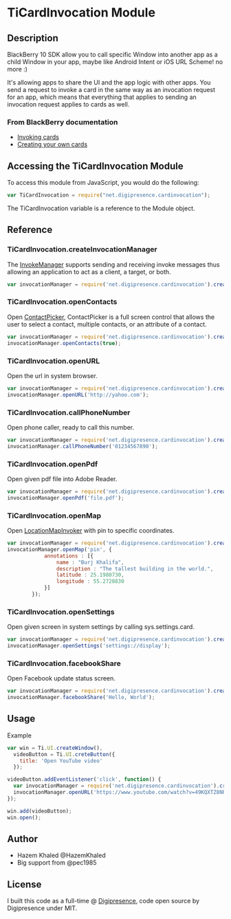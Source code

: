 # TiCardInvocation Module
## Description
BlackBerry 10 SDK allow you to call specific Window into another app as a child Window in your app, maybe like Android Intent or iOS URL Scheme! no more :)

It's allowing apps to share the UI and the app logic with other apps. You send a request to invoke a card in the same way as an invocation request for an app, which means that everything that applies to sending an invocation request applies to cards as well.

### From BlackBerry documentation
- [Invoking cards](https://developer.blackberry.com/native/documentation/device_platform/invocation/card_invocation.html)
- [Creating your own cards](https://developer.blackberry.com/native/documentation/device_platform/invocation/creating_cards.html)

## Accessing the TiCardInvocation Module
To access this module from JavaScript, you would do the following:

```javascript
var TiCardInvocation = require("net.digipresence.cardinvocation");
```

The TiCardInvocation variable is a reference to the Module object.

## Reference
### TiCardInvocation.createInvocationManager
The [InvokeManager](http://developer.blackberry.com/native/reference/cascades/bb__system__invokemanager.html?f=manager) supports sending and receiving invoke messages thus allowing an application to act as a client, a target, or both.

```javascript
var invocationManager = require('net.digipresence.cardinvocation').createInvocationManager();
```

### TiCardInvocation.openContacts
Open [ContactPicker](http://developer.blackberry.com/native/reference/cascades/bb__cascades__pickers__contactpicker.html?f=ContactPicker), ContactPicker is a full screen control that allows the user to select a contact, multiple contacts, or an attribute of a contact.

```javascript
var invocationManager = require('net.digipresence.cardinvocation').createInvocationManager();
invocationManager.openContacts(true);
```

### TiCardInvocation.openURL
Open the url in system browser.

```javascript
var invocationManager = require('net.digipresence.cardinvocation').createInvocationManager();
invocationManager.openURL('http://yahoo.com');
```

### TiCardInvocation.callPhoneNumber
Open phone caller, ready to call this number.

```javascript
var invocationManager = require('net.digipresence.cardinvocation').createInvocationManager();
invocationManager.callPhoneNumber('01234567890');
```

### TiCardInvocation.openPdf
Open given pdf file into Adobe Reader.

```javascript
var invocationManager = require('net.digipresence.cardinvocation').createInvocationManager();
invocationManager.openPdf('file.pdf');
```

### TiCardInvocation.openMap
Open [LocationMapInvoker](http://developer.blackberry.com/native/reference/cascades/bb__platform__locationmapinvoker.html?f=LocationMapInvoker) with pin to specific coordinates.

```javascript
var invocationManager = require('net.digipresence.cardinvocation').createInvocationManager();
invocationManager.openMap('pin', {
            annotations : [{
                name : "Burj Khalifa",
                description : "The tallest building in the world.",
                latitude : 25.1980730,
                longitude : 55.2728830
            }]
        });
```

### TiCardInvocation.openSettings
Open given screen in system settings by calling sys.settings.card.

```javascript
var invocationManager = require('net.digipresence.cardinvocation').createInvocationManager();
invocationManager.openSettings('settings://display');
```

### TiCardInvocation.facebookShare
Open Facebook update status screen.

```javascript
var invocationManager = require('net.digipresence.cardinvocation').createInvocationManager();
invocationManager.facebookShare('Hello, World');
```

## Usage
Example
```javascript
var win = Ti.UI.createWindow(),
  videoButton = Ti.UI.creteButton({
    title: 'Open YouTube video'
  });

videoButton.addEventListener('click', function() {
  var invocationManager = require('net.digipresence.cardinvocation').createInvocationManager();
  invocationManager.openURL('https://www.youtube.com/watch?v=49KQXTZ8NRk');
});

win.add(videoButton);
win.open();
```

## Author
- Hazem Khaled @HazemKhaled
- Big support from @pec1985

## License
I built this code as a full-time @ [Digipresence](http://digiprecense.net), code open source by Digipresence under MIT.
